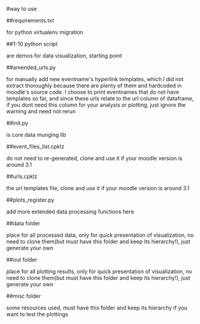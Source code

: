 
#way to use

##requirements.txt 

for python virtualenv migration

##1-10 python script 

are demos for data visualization, starting point

##amended_urls.py 

for manually add new eventname's hyperlink templates, which I did not extract thoroughly because there are plenty of them and hardcoded in moodle's source code. I choose to print eventnames that do not have templates so far, and since these urls relate to the url column of dataframe, if you dont need this column for your analysis or plotting, just ignore the warning and need not rerun

##init.py 

is core data munging lib

##event_files_list.cpklz

do not need to re-generated, clone and use it if your moodle version is around 3.1

##urls.cpklz

the url templates file, clone and use it if your moodle version is around 3.1

##plots_register.py

add more extended data processing functions here

##data folder

place for all processed data, only for quick presentation of visualization, no need to clone them(but must have this folder and keep its hierarchy!), just generate your own

##out folder

place for all plotting results, only for quick presentation of visualization, no need to clone them(but must have this folder and keep its hierarchy!), just generate your own

##misc folder

some resources used, must have this folder and keep its hierarchy if you want to test the plottings
